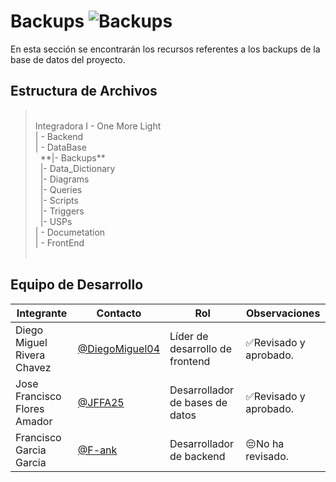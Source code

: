 # Backups  ![Backups](https://img.shields.io/badge/MySQL-00000F?style=for-the-badge&logo=mysql&logoColor=white)
En esta sección se encontrarán los recursos referentes a los backups de la base de datos del proyecto.

## Estructura de Archivos
> <br>
>Integradora I - One More Light<br>
>| - Backend<br>
>| - DataBase<br>
>&nbsp;&nbsp;**|- Backups**<br>
>&nbsp;&nbsp;|- Data_Dictionary<br>
>&nbsp;&nbsp;|- Diagrams<br>
>&nbsp;&nbsp;|- Queries<br>
>&nbsp;&nbsp;|- Scripts<br>
>&nbsp;&nbsp;|- Triggers<br>
>&nbsp;&nbsp;|- USPs<br>
>| - Documetation<br>
>| - FrontEnd<br>
> <br>

## Equipo de Desarrollo

|Integrante|Contacto|Rol|Observaciones|
|------------|--------|---|---|
|Diego Miguel Rivera Chavez|[@DiegoMiguel04](https://github.com/DiegoMiguel04)|Líder de desarrollo de frontend|✅Revisado y aprobado.|
|Jose Francisco Flores Amador|[@JFFA25](https://github.com/JFFA25)|Desarrollador de bases de datos|✅Revisado y aprobado.|
|Francisco Garcia Garcia|[@F-ank](https://github.com/F-ank)|Desarrollador de backend|😔No ha revisado.|
